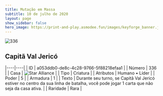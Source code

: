 ```yaml
---
title: Mutação em Massa
subtitle: 10 de julho de 2020
layout: page
show_sidebar: false
hero_image: https://print-and-play.asmodee.fun/images/keyforge_banner.jpg
---
```


![336](https://cdn.keyforgegame.com/media/card_front/pt/479_336_WFJ3PV7V9624_pt.png)

## Capitã Val Jericó

|----|----|
| ID | a053ddb0-de8c-4c28-9766-5f88218efaa1 |
| Número | 336 |
| Casa | ![Star Alliance](https://archonarcana.com/images/thumb/7/7d/Star_Alliance.png/22px-Star_Alliance.png "Aliança Estelar") |
| Tipo | Criatura |
| Atributos | Humano • Líder |
| Poder | 5 |
| Armadura | 1 |
| Texto | Durante seu turno, se Capitã Val Jericó estiver no centro da sua linha de batalha, você pode jogar 1 carta que não seja da casa ativa. |
| Raridade | Rara |
